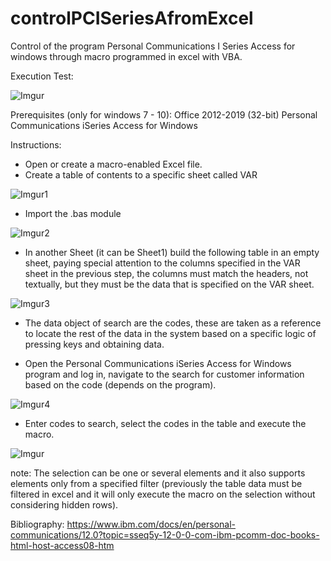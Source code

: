 # controlPCISeriesAfromExcel
Control of the program Personal Communications I Series Access for windows through macro programmed in excel with VBA.


Execution Test:

![Imgur](https://i.imgur.com/M9RDU8Z.gif)


Prerequisites (only for windows 7 - 10):
Office 2012-2019 (32-bit)
Personal Communications iSeries Access for Windows

Instructions:
* Open or create a macro-enabled Excel file.
* Create a table of contents to a specific sheet called VAR

![Imgur1](https://i.imgur.com/w8SWzkm.png)

* Import the .bas module

![Imgur2](https://i.imgur.com/aSbpjgJ.png)

* In another Sheet (it can be Sheet1) build the following table in an empty sheet, paying special attention to the columns specified in the VAR sheet in the previous step, the columns must match the headers, not textually, but they must be the data that is specified on the VAR sheet.

![Imgur3](https://i.imgur.com/rhakXs7.png)

* The data object of search are the codes, these are taken as a reference to locate the rest of the data in the system based on a specific logic of pressing keys and obtaining data.

* Open the Personal Communications iSeries Access for Windows program and log in, navigate to the search for customer information based on the code (depends on the program).

![Imgur4](https://i.imgur.com/3Zgbsoo.png)

* Enter codes to search, select the codes in the table and execute the macro.

![Imgur](https://i.imgur.com/M9RDU8Z.gif)

note:
The selection can be one or several elements and it also supports elements only from a specified filter (previously the table data must be filtered in excel and it will only execute the macro on the selection without considering hidden rows).


Bibliography:
https://www.ibm.com/docs/en/personal-communications/12.0?topic=sseq5y-12-0-0-com-ibm-pcomm-doc-books-html-host-access08-htm
